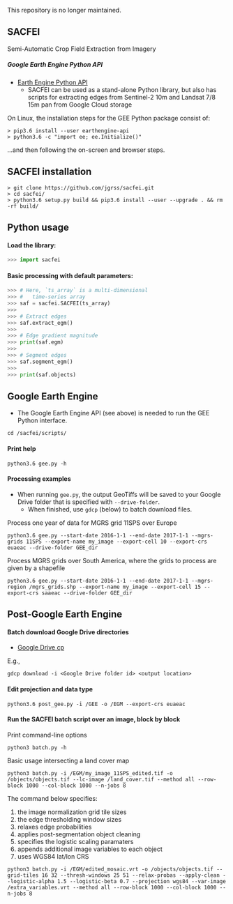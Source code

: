 This repository is no longer maintained.  


SACFEI
---

Semi-Automatic Crop Field Extraction from Imagery

##### Google Earth Engine Python API

* [Earth Engine Python API](https://developers.google.com/earth-engine/python_install_manual)
    * SACFEI can be used as a stand-alone Python library, but also has scripts for extracting edges from
    Sentinel-2 10m and Landsat 7/8 15m pan from Google Cloud storage 
    
On Linux, the installation steps for the GEE Python package consist of:    
    
```commandline
> pip3.6 install --user earthengine-api
> python3.6 -c "import ee; ee.Initialize()"
```

...and then following the on-screen and browser steps.

SACFEI installation
---

```commandline
> git clone https://github.com/jgrss/sacfei.git
> cd sacfei/
> python3.6 setup.py build && pip3.6 install --user --upgrade . && rm -rf build/
```

Python usage 
---

#### Load the library:
    
```python
>>> import sacfei
```

#### Basic processing with default parameters:

```python
>>> # Here, `ts_array` is a multi-dimensional 
>>> #   time-series array 
>>> saf = sacfei.SACFEI(ts_array)
>>>
>>> # Extract edges
>>> saf.extract_egm()
>>>
>>> # Edge gradient magnitude
>>> print(saf.egm)
>>>
>>> # Segment edges
>>> saf.segment_egm()
>>>
>>> print(saf.objects)
```

Google Earth Engine
---

- The Google Earth Engine API (see above) is needed to run the GEE Python interface.

```commandline
cd /sacfei/scripts/
```

#### Print help 

```commandline
python3.6 gee.py -h
```

#### Processing examples

- When running `gee.py`, the output GeoTiffs will be saved to your Google Drive folder that is specified with `--drive-folder`.
  - When finished, use `gdcp` (below) to batch download files.

Process one year of data for MGRS grid 11SPS over Europe

```commandline
python3.6 gee.py --start-date 2016-1-1 --end-date 2017-1-1 --mgrs-grids 11SPS --export-name my_image --export-cell 10 --export-crs euaeac --drive-folder GEE_dir
```

Process MGRS grids over South America, where the grids to process are given by a shapefile

```commandline
python3.6 gee.py --start-date 2016-1-1 --end-date 2017-1-1 --mgrs-region /mgrs_grids.shp --export-name my_image --export-cell 15 --export-crs saaeac --drive-folder GEE_dir
```

Post-Google Earth Engine
---

#### Batch download Google Drive directories

* [Google Drive cp](https://github.com/ctberthiaume/gdcp)

E.g.,

```commandline
gdcp download -i <Google Drive folder id> <output location>
```

#### Edit projection and data type

```commandline
python3.6 post_gee.py -i /GEE -o /EGM --export-crs euaeac
```

#### Run the SACFEI batch script over an image, block by block

Print command-line options

```command
python3 batch.py -h
```

Basic usage intersecting a land cover map

```commandline
python3 batch.py -i /EGM/my_image_11SPS_edited.tif -o /objects/objects.tif --lc-image /land_cover.tif --method all --row-block 1000 --col-block 1000 --n-jobs 8
```

The command below specifies:

1. the image normalization grid tile sizes
2. the edge thresholding window sizes
3. relaxes edge probabilities
4. applies post-segmentation object cleaning
5. specifies the logistic scaling paramaters
6. appends additional image variables to each object
7. uses WGS84 lat/lon CRS

```commandline
python3 batch.py -i /EGM/edited_mosaic.vrt -o /objects/objects.tif --grid-tiles 16 32 --thresh-windows 25 51 --relax-probas --apply-clean --logistic-alpha 1.5 --logistic-beta 0.7 --projection wgs84 --var-image /extra_variables.vrt --method all --row-block 1000 --col-block 1000 --n-jobs 8
```
